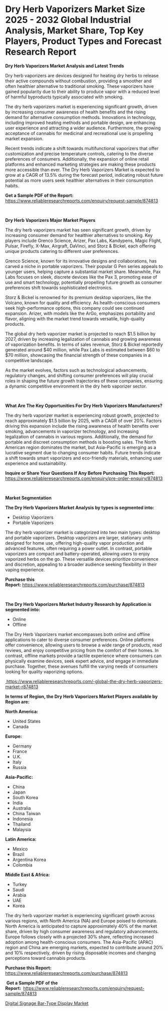 <p><h1>Dry Herb Vaporizers Market Size 2025 - 2032 Global Industrial Analysis, Market Share, Top Key Players, Product Types and Forecast Research Report</h1></p><p><strong>Dry Herb Vaporizers Market Analysis and Latest Trends</strong></p>
<p><p>Dry herb vaporizers are devices designed for heating dry herbs to release their active compounds without combustion, providing a smoother and often healthier alternative to traditional smoking. These vaporizers have gained popularity due to their ability to produce vapor with a reduced level of harmful byproducts typically associated with smoking.</p><p>The dry herb vaporizers market is experiencing significant growth, driven by increasing consumer awareness of health benefits and the rising demand for alternative consumption methods. Innovations in technology, including improved heating methods and portable design, are enhancing user experience and attracting a wider audience. Furthermore, the growing acceptance of cannabis for medicinal and recreational use is propelling market expansion.</p><p>Recent trends indicate a shift towards multifunctional vaporizers that offer customization and precise temperature controls, catering to the diverse preferences of consumers. Additionally, the expansion of online retail platforms and enhanced marketing strategies are making these products more accessible than ever. The Dry Herb Vaporizers Market is expected to grow at a CAGR of 13.5% during the forecast period, indicating robust future potential as more users seek healthier alternatives in their consumption habits.</p></p>
<p><strong>Get a Sample PDF of the Report:&nbsp;</strong> <a href="https://www.reliableresearchreports.com/enquiry/request-sample/874813?utm_campaign=2652&utm_medium=2&utm_source=Github&utm_content=ia&utm_term=21032025&utm_id=dry-herb-vaporizers">https://www.reliableresearchreports.com/enquiry/request-sample/874813</a></p>
<p>&nbsp;</p>
<p><strong>Dry Herb Vaporizers Major Market Players</strong></p>
<p><p>The dry herb vaporizers market has seen significant growth, driven by increasing consumer demand for healthier alternatives to smoking. Key players include Grenco Science, Arizer, Pax Labs, Kandypens, Magic Flight, Pulsar, Firefly, X-Max, Airgraft, DaVinci, and Storz & Bickel, each offering unique products catering to different user preferences.</p><p>Grenco Science, known for its innovative designs and collaborations, has carved a niche in portable vaporizers. Their popular G Pen series appeals to younger users, helping capture a substantial market share. Meanwhile, Pax Labs focuses on sleek, discrete devices like the Pax 3, promoting ease of use and smart technology, potentially propelling future growth as consumer preferences shift towards sophisticated electronics.</p><p>Storz & Bickel is renowned for its premium desktop vaporizers, like the Volcano, known for quality and efficiency. As health-conscious consumers seek high-performance options, this company could see continued expansion. Arizer, with models like the ArGo, emphasizes portability and flavor, aligning with the market trend towards versatile, high-quality products.</p><p>The global dry herb vaporizer market is projected to reach $1.5 billion by 2027, driven by increasing legalization of cannabis and growing awareness of vaporization benefits. In terms of sales revenue, Storz & Bickel reportedly generated around $40 million, while Pax Labs is estimated between $60 to $70 million, showcasing the financial strength of these companies in a competitive landscape.</p><p>As the market evolves, factors such as technological advancements, regulatory changes, and shifting consumer preferences will play crucial roles in shaping the future growth trajectories of these companies, ensuring a dynamic competitive environment in the dry herb vaporizer sector.</p></p>
<p>&nbsp;</p>
<p><strong>What Are The Key Opportunities For Dry Herb Vaporizers Manufacturers?</strong></p>
<p><p>The dry herb vaporizer market is experiencing robust growth, projected to reach approximately $1.5 billion by 2025, with a CAGR of over 20%. Factors driving this expansion include the rising awareness of health benefits over smoking, advancements in vaporizer technology, and increasing legalization of cannabis in various regions. Additionally, the demand for portable and discreet consumption methods is boosting sales. The North American region dominates the market, but Asia-Pacific is emerging as a lucrative segment due to changing consumer habits. Future trends indicate a shift towards smart vaporizers and eco-friendly materials, enhancing user experience and sustainability.</p></p>
<p><strong>Inquire or Share Your Questions If Any Before Purchasing This Report:</strong> <a href="https://www.reliableresearchreports.com/enquiry/pre-order-enquiry/874813?utm_campaign=2652&utm_medium=2&utm_source=Github&utm_content=ia&utm_term=21032025&utm_id=dry-herb-vaporizers">https://www.reliableresearchreports.com/enquiry/pre-order-enquiry/874813</a></p>
<p>&nbsp;</p>
<p><strong>Market Segmentation</strong></p>
<p><strong>The Dry Herb Vaporizers Market Analysis by types is segmented into:</strong></p>
<p><ul><li>Desktop Vaporizers</li><li>Portable Vaporizers</li></ul></p>
<p><p>The dry herb vaporizer market is categorized into two main types: desktop and portable vaporizers. Desktop vaporizers are larger, stationary units designed for home use, offering high-quality vapor production and advanced features, often requiring a power outlet. In contrast, portable vaporizers are compact and battery-operated, allowing users to enjoy vaporized herbs on the go. These versatile devices prioritize convenience and discretion, appealing to a broader audience seeking flexibility in their vaping experience.</p></p>
<p><strong>Purchase this Report:&nbsp;</strong><a href="https://www.reliableresearchreports.com/purchase/874813?utm_campaign=2652&utm_medium=2&utm_source=Github&utm_content=ia&utm_term=21032025&utm_id=dry-herb-vaporizers">https://www.reliableresearchreports.com/purchase/874813</a></p>
<p>&nbsp;</p>
<p><strong>The Dry Herb Vaporizers Market Industry Research by Application is segmented into:</strong></p>
<p><ul><li>Online</li><li>Offline</li></ul></p>
<p><p>The Dry Herb Vaporizers market encompasses both online and offline applications to cater to diverse consumer preferences. Online platforms offer convenience, allowing users to browse a wide range of products, read reviews, and enjoy competitive pricing from the comfort of their homes. In contrast, offline markets provide a tactile experience where consumers can physically examine devices, seek expert advice, and engage in immediate purchase. Together, these avenues fulfill the varying needs of consumers looking for quality vaporizing options.</p></p>
<p><a href="https://www.reliableresearchreports.com/-global-the-dry-herb-vaporizers-market-r874813?utm_campaign=2652&utm_medium=2&utm_source=Github&utm_content=ia&utm_term=21032025&utm_id=dry-herb-vaporizers">&nbsp;https://www.reliableresearchreports.com/-global-the-dry-herb-vaporizers-market-r874813</a></p>
<p><strong>In terms of Region, the Dry Herb Vaporizers Market Players available by Region are:</strong></p>
<p>
    <p> <strong> North America: </strong>
        <ul>
            <li>United States</li>
            <li>Canada</li>
        </ul>
        </p> 
    <p> <strong> Europe: </strong>
        <ul>
            <li>Germany</li>
            <li>France</li>
            <li>U.K.</li>
            <li>Italy</li>
            <li>Russia</li>
        </ul>
        </p> 
    <p> <strong> Asia-Pacific: </strong>
        <ul>
            <li>China</li>
            <li>Japan</li>
            <li>South Korea</li>
            <li>India</li>
            <li>Australia</li>
            <li>China Taiwan</li>
            <li>Indonesia</li>
            <li>Thailand</li>
            <li>Malaysia</li>
        </ul>
        </p> 
    <p> <strong> Latin America: </strong>
        <ul>
            <li>Mexico</li>
            <li>Brazil</li>
            <li>Argentina Korea</li>
            <li>Colombia</li>
        </ul>
        </p> 
    <p> <strong> Middle East & Africa: </strong>
        <ul>
            <li>Turkey</li>
            <li>Saudi</li>
            <li>Arabia</li>
            <li>UAE</li>
            <li>Korea</li>
        </ul>
    </p>
    </p>
<p><p>The dry herb vaporizer market is experiencing significant growth across various regions, with North America (NA) and Europe poised to dominate. North America is anticipated to capture approximately 40% of the market share, driven by high consumer awareness and regulatory advancements. Europe follows closely with a projected 30% share, reflecting increased adoption among health-conscious consumers. The Asia-Pacific (APAC) region and China are emerging markets, expected to contribute around 20% and 10% respectively, driven by rising disposable incomes and changing perceptions toward cannabis products.</p></p>
<p><strong>Purchase this Report: </strong><a href="https://www.reliableresearchreports.com/purchase/874813?utm_campaign=2652&utm_medium=2&utm_source=Github&utm_content=ia&utm_term=21032025&utm_id=dry-herb-vaporizers">https://www.reliableresearchreports.com/purchase/874813</a></p>
<p>&nbsp;<strong>Get a Sample PDF of the Report:&nbsp;&nbsp;</strong><a href="https://www.reliableresearchreports.com/enquiry/request-sample/874813?utm_campaign=2652&utm_medium=2&utm_source=Github&utm_content=ia&utm_term=21032025&utm_id=dry-herb-vaporizers">https://www.reliableresearchreports.com/enquiry/request-sample/874813</a></p>
<p><strong></strong></p>
<p><p><a href="https://github.com/oliveroste6/Market-Research-Report-List-1/blob/main/digital-signage-bar-type-display-market.md?utm_campaign=2652&utm_medium=2&utm_source=Github&utm_content=ia&utm_term=21032025&utm_id=dry-herb-vaporizers">Digital Signage Bar-Type Display Market</a></p></p>